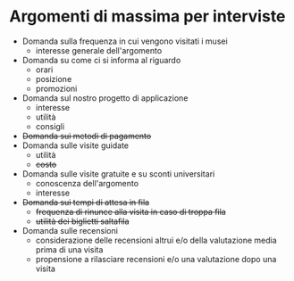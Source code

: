 # Argomenti di massima per interviste

- Domanda sulla frequenza in cui vengono visitati i musei
    - interesse generale dell'argomento
- Domanda su come ci si informa al riguardo
    - orari
    - posizione
    - promozioni
- Domanda sul nostro progetto di applicazione
    - interesse
    - utilità
    - consigli
- ~~Domanda sui metodi di pagamento~~
- Domanda sulle visite guidate
    - utilità
    - ~~costo~~
- Domanda sulle visite gratuite e su sconti universitari
    - conoscenza dell'argomento
    - interesse
- ~~Domanda sui tempi di attesa in fila~~
    - ~~frequenza di rinunce alla visita in caso di troppa fila~~
    - ~~utilità dei biglietti saltafila~~
- Domanda sulle recensioni
    - considerazione delle recensioni altrui e/o della valutazione media prima di una visita
    - propensione a rilasciare recensioni e/o una valutazione dopo una visita
